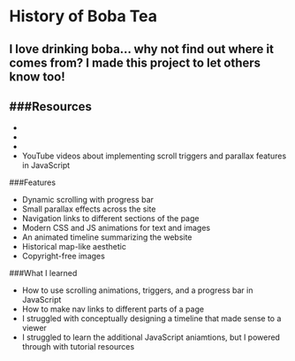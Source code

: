 # History of Boba Tea
## I love drinking boba... why not find out where it comes from? I made this project to let others know too!

###Resources
- 
-
-
-
- YouTube videos about implementing scroll triggers and parallax features in JavaScript

###Features
- Dynamic scrolling with progress bar
- Small parallax effects across the site
- Navigation links to different sections of the page
- Modern CSS and JS animations for text and images
- An animated timeline summarizing the website
- Historical map-like aesthetic
- Copyright-free images

###What I learned
- How to use scrolling animations, triggers, and a progress bar in JavaScript
- How to make nav links to different parts of a page
- I struggled with conceptually designing a timeline that made sense to a viewer
- I struggled to learn the additional JavaScript aniamtions, but I powered through with tutorial resources
